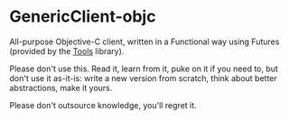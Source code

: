 # GenericClient-objc
All-purpose Objective-C client, written in a Functional way using Futures (provided by the [Tools](https://github.com/broomburgo/Tools-objc) library).

Please don't use this.
Read it, learn from it, puke on it if you need to, but don't use it as-it-is: write a new version from scratch, think about better abstractions, make it yours.

Please don't outsource knowledge, you'll regret it.
